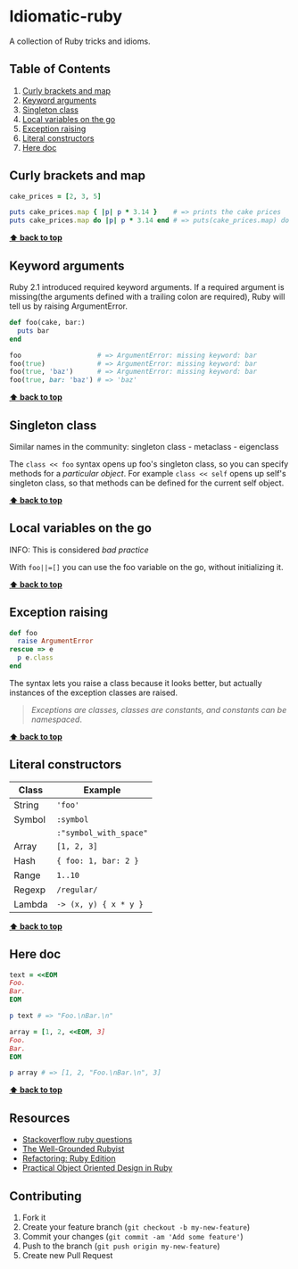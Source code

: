 # Idiomatic-ruby

A collection of Ruby tricks and idioms.

## Table of Contents

1. [Curly brackets and map](#curly-brackets-and-map)
2. [Keyword arguments](#keyword-arguments)
3. [Singleton class](#singleton-class)
4. [Local variables on the go](#local-variables-on-the-go)
5. [Exception raising](#exception-raising)
6. [Literal constructors](#literal-constructors)
7. [Here doc](#here-doc)

## Curly brackets and map

```ruby
cake_prices = [2, 3, 5]

puts cake_prices.map { |p| p * 3.14 }    # => prints the cake prices
puts cake_prices.map do |p| p * 3.14 end # => puts(cake_prices.map) do |n| n * 10 end
```

**[⬆ back to top](#table-of-contents)**

## Keyword arguments

Ruby 2.1 introduced required keyword arguments. If a required argument is missing(the arguments defined with a trailing colon are required), Ruby will tell us by raising ArgumentError.

```ruby
def foo(cake, bar:)
  puts bar
end

foo                   # => ArgumentError: missing keyword: bar
foo(true)             # => ArgumentError: missing keyword: bar
foo(true, 'baz')      # => ArgumentError: missing keyword: bar
foo(true, bar: 'baz') # => 'baz'
```

**[⬆ back to top](#table-of-contents)**

## Singleton class

Similar names in the community: singleton class - metaclass - eigenclass

The `class << foo` syntax opens up foo's singleton class, so you can specify methods for a *particular object*. For example `class << self` opens up self's singleton class, so that methods can be defined for the current self object.

**[⬆ back to top](#table-of-contents)**

## Local variables on the go

INFO: This is considered *bad practice*

With `foo||=[]` you can use the foo variable on the go, without initializing it.

**[⬆ back to top](#table-of-contents)**

## Exception raising

```ruby
def foo
  raise ArgumentError
rescue => e
  p e.class
end
```
The syntax lets you raise a class because it looks better, but actually instances of the exception classes are raised. 
>*Exceptions are classes, classes are constants, and constants can be namespaced*.

**[⬆ back to top](#table-of-contents)**

## Literal constructors

| Class  | Example                |
| ------ | -------                |
| String | `'foo'`                |
| Symbol | `:symbol`              |
|        | `:"symbol_with_space"` |
| Array  | `[1, 2, 3]`            |
| Hash   | `{ foo: 1, bar: 2 }`   |
| Range  | `1..10`                |
| Regexp | `/regular/`            |
| Lambda | `-> (x, y) { x * y }`  |

**[⬆ back to top](#table-of-contents)**

## Here doc

```ruby
text = <<EOM
Foo.
Bar.
EOM

p text # => "Foo.\nBar.\n"
```

```ruby
array = [1, 2, <<EOM, 3]
Foo.
Bar.
EOM

p array # => [1, 2, "Foo.\nBar.\n", 3]
```

**[⬆ back to top](#table-of-contents)**

## Resources

- [Stackoverflow ruby questions](http://stackoverflow.com/questions/tagged/ruby)
- [The Well-Grounded Rubyist](http://www.goodreads.com/book/show/3892688-the-well-grounded-rubyist)
- [Refactoring: Ruby Edition](http://www.goodreads.com/book/show/11560939-refactoring)
- [Practical Object Oriented Design in Ruby](http://www.goodreads.com/book/show/13507787-practical-object-oriented-design-in-ruby)

## Contributing

1. Fork it
2. Create your feature branch (`git checkout -b my-new-feature`)
3. Commit your changes (`git commit -am 'Add some feature'`)
4. Push to the branch (`git push origin my-new-feature`)
5. Create new Pull Request
